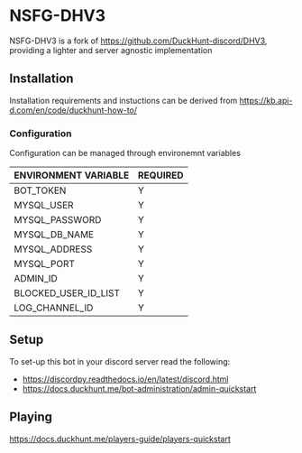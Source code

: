 # NSFG-DHV3

NSFG-DHV3 is a fork of https://github.com/DuckHunt-discord/DHV3, providing a lighter and server agnostic implementation

## Installation

Installation requirements and instuctions can be derived from https://kb.api-d.com/en/code/duckhunt-how-to/

### Configuration

Configuration can be managed through environemnt variables

ENVIRONMENT VARIABLE | REQUIRED
------------- | -------------
BOT_TOKEN | Y
MYSQL_USER | Y
MYSQL_PASSWORD | Y
MYSQL_DB_NAME | Y
MYSQL_ADDRESS | Y
MYSQL_PORT | Y
ADMIN_ID | Y
BLOCKED_USER_ID_LIST | Y
LOG_CHANNEL_ID | Y

## Setup

To set-up this bot in your discord server read the following:

* https://discordpy.readthedocs.io/en/latest/discord.html
* https://docs.duckhunt.me/bot-administration/admin-quickstart

## Playing

https://docs.duckhunt.me/players-guide/players-quickstart
